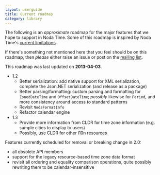 ```yaml
---
layout: userguide
title: Current roadmap
category: library
---
```


The following is an _approximate_ roadmap for the major features that
we hope to support in Noda Time.  Some of this roadmap is inspired by
Noda Time's [current limitations](limitations.html).

If there's something not mentioned here that you feel should be on this
roadmap, then *please* either raise an issue or post on the
[mailing list](http://groups.google.com/group/noda-time).

This roadmap was last updated on **2013-04-03**.

   * 1.2
      - Better serialization: add native support for XML serialization,
        complete the Json.NET serialization (and release as a package)
      - Better parsing/formatting: custom parsing and formatting for
        `ZonedDateTime` and `OffsetDateTime`; _possibly_ likewise for
        `Period`, and more consistency around access to standard
        patterns
      - Revisit `NodaFormatInfo`
      - Refactor calendar engine
   * 1.3
      - Provide more information from CLDR for time zone information
        (e.g. sample cities to display to users)
      - Possibly, use CLDR for other l10n resources

Features currently scheduled for removal or breaking change in 2.0:

   - all obsolete API members
   - support for the legacy resource-based time zone data format
   - revisit all ordering and equality comparison operations, quite possibly
     rewriting them to be calendar-insensitive